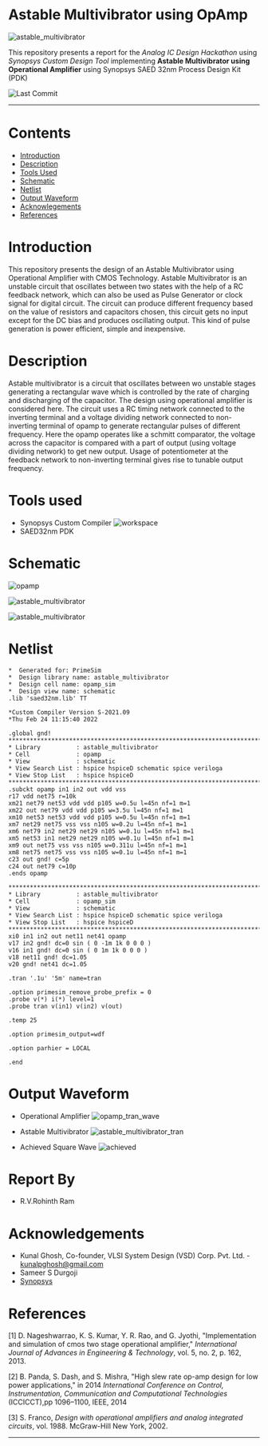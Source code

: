 # Astable Multivibrator using OpAmp

![astable_multivibrator](assets/ckt_banner.png)

This repository presents a report for the *Analog IC Design Hackathon* using *Synopsys Custom Design Tool* implementing **Astable Multivibrator using Operational Amplifier** using Synopsys SAED 32nm Process Design Kit (PDK)

![Last Commit](https://img.shields.io/github/last-commit/rohinthram/avsd_opamp?color=blue)

---

# Contents
- [Introduction](#introduction)
- [Description](#description)
- [Tools Used](#tools-used)
- [Schematic](#schematic)
- [Netlist](#netlist)
- [Output Waveform](#output-waveform)
- [Acknowlegements](#acknowledgements)
- [References](#references)


# Introduction
This repository presents the design of an Astable Multivibrator using Operational Amplifier with CMOS Technology. Astable Multivibrator is an unstable circuit that oscillates between two states with the help of a RC feedback network, which can also be used as Pulse Generator or clock signal for digital circuit. The circuit can produce different frequency based on the value of resistors and capacitors chosen, this circuit gets no input except for the DC bias and produces oscillating output. This kind of pulse generation is power efficient, simple and inexpensive.

# Description

Astable multivibrator is a circuit that oscillates between wo unstable stages generating a rectangular wave which is controlled by the rate of charging and discharging of the capacitor. The design using operational amplifier is considered here. The circuit uses a RC timing network connected to the inverting terminal and a voltage dividing network connected to non-inverting terminal of opamp to generate rectangular pulses of different frequency. Here the opamp operates like a schmitt comparator, the voltage across the capacitor is compared with a part of output (using voltage dividing network) to get new output. Usage of potentiometer at the feedback network to non-inverting terminal gives rise to tunable output frequency.


# Tools used
- Synopsys Custom Compiler
![workspace](assets/pic1.png)
- SAED32nm PDK

# Schematic
![opamp](assets/opamp_schematic.png)

![astable_multivibrator](assets/astable_multivibrator_schematic.png)

![astable_multivibrator](assets/astable_multivibrator_sim_schematic.png)

# Netlist
```
*  Generated for: PrimeSim
*  Design library name: astable_multivibrator
*  Design cell name: opamp_sim
*  Design view name: schematic
.lib 'saed32nm.lib' TT

*Custom Compiler Version S-2021.09
*Thu Feb 24 11:15:40 2022

.global gnd!
********************************************************************************
* Library          : astable_multivibrator
* Cell             : opamp
* View             : schematic
* View Search List : hspice hspiceD schematic spice veriloga
* View Stop List   : hspice hspiceD
********************************************************************************
.subckt opamp in1 in2 out vdd vss
r17 vdd net75 r=10k
xm21 net79 net53 vdd vdd p105 w=0.5u l=45n nf=1 m=1
xm22 out net79 vdd vdd p105 w=3.5u l=45n nf=1 m=1
xm10 net53 net53 vdd vdd p105 w=0.5u l=45n nf=1 m=1
xm7 net29 net75 vss vss n105 w=0.2u l=45n nf=1 m=1
xm6 net79 in2 net29 net29 n105 w=0.1u l=45n nf=1 m=1
xm5 net53 in1 net29 net29 n105 w=0.1u l=45n nf=1 m=1
xm9 out net75 vss vss n105 w=0.311u l=45n nf=1 m=1
xm8 net75 net75 vss vss n105 w=0.1u l=45n nf=1 m=1
c23 out gnd! c=5p
c24 out net79 c=10p
.ends opamp

********************************************************************************
* Library          : astable_multivibrator
* Cell             : opamp_sim
* View             : schematic
* View Search List : hspice hspiceD schematic spice veriloga
* View Stop List   : hspice hspiceD
********************************************************************************
xi0 in1 in2 out net11 net41 opamp
v17 in2 gnd! dc=0 sin ( 0 -1m 1k 0 0 0 )
v16 in1 gnd! dc=0 sin ( 0 1m 1k 0 0 0 )
v18 net11 gnd! dc=1.05
v20 gnd! net41 dc=1.05

.tran '.1u' '5m' name=tran

.option primesim_remove_probe_prefix = 0
.probe v(*) i(*) level=1
.probe tran v(in1) v(in2) v(out)

.temp 25

.option primesim_output=wdf

.option parhier = LOCAL

.end

```

# Output Waveform
- Operational Amplifier
![opamp_tran_wave](assets/opamp_waveform.png)
- Astable Multivibrator
![astable_multivibrator_tran](assets/astable_multivibrator_waveform.png)

- Achieved Square Wave
![achieved](assets/astable_multivibrator_waveform_3.png)


# Report By
 - R.V.Rohinth Ram

# Acknowledgements
- Kunal Ghosh, Co-founder, VLSI System Design (VSD) Corp. Pvt. Ltd. - kunalpghosh@gmail.com
- Sameer S Durgoji
- [Synopsys](https://www.synopsys.com/)

# References
[1] D. Nageshwarrao, K. S. Kumar, Y. R. Rao, and G. Jyothi, "Implementation and simulation of cmos two stage operational amplifier,"
*International Journal of Advances in Engineering & Technology*, vol. 5, no. 2, p. 162, 2013.

[2] B. Panda, S. Dash, and S. Mishra, "High slew rate op-amp design for low power applications," in 2014 *International Conference on Control, Instrumentation, Communication and Computational Technologies* (ICCICCT),pp 1096–1100, IEEE, 2014

[3] S. Franco, *Design with operational amplifiers and analog integrated
circuits*, vol. 1988. McGraw-Hill New York, 2002.

---
